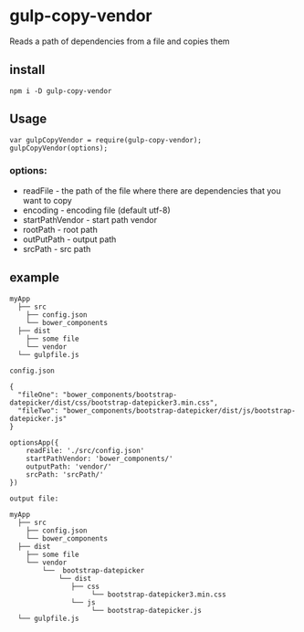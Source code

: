# gulp-copy-vendor  

Reads a path of dependencies from a file and copies them  

## install  

```npm i -D gulp-copy-vendor```  

## Usage  
``` 
var gulpCopyVendor = require(gulp-copy-vendor);
gulpCopyVendor(options);
```

### options:
- readFile - the path of the file where there are dependencies that you want to copy  
- encoding - encoding file (default utf-8)  
- startPathVendor - start path vendor
- rootPath - root path
- outPutPath - output path
- srcPath - src path

## example
```
myApp
  ├── src  
    ├── config.json  
    └── bower_components  
  ├── dist  
    ├── some file  
    └── vendor  
  └── gulpfile.js  
```

```
config.json

{
  "fileOne": "bower_components/bootstrap-datepicker/dist/css/bootstrap-datepicker3.min.css",
  "fileTwo": "bower_components/bootstrap-datepicker/dist/js/bootstrap-datepicker.js"
}
```

```
optionsApp({
    readFile: './src/config.json'
    startPathVendor: 'bower_components/'
    outputPath: 'vendor/'
    srcPath: 'srcPath/'
})
```

```
output file:

myApp
  ├── src  
    ├── config.json  
    └── bower_components  
  ├── dist  
    ├── some file  
    └── vendor  
        └──  bootstrap-datepicker
            └── dist
               ├── css  
                    └── bootstrap-datepicker3.min.css
               └── js  
                    └── bootstrap-datepicker.js
  └── gulpfile.js  
```
